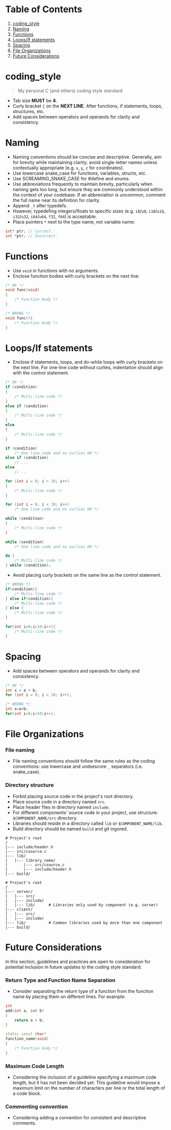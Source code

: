 # Table of Contents
1. [coding_style](#coding_style)
2. [Naming](#naming)
3. [Functions](#functions)
4. [Loops/If statements](#loopsif-statements)
5. [Spacing](#spacing)
6. [File Organizations](#file-organizations)
7. [Future Considerations](#future-considerations)

# coding_style
> My personal C (and others) coding style standard. 

* Tab size **MUST** be **4**.
* Curly bracket `{` on the **NEXT LINE**. After functions, if statements, loops, structures, etc.
* Add spaces between operators and operands for clarity and consistency.

# Naming
* Naming conventions should be concise and descriptive. Generally, aim for brevity while maintaining clarity; avoid single-letter names unless contextually appropriate (e.g. `x`, `y`, `z` for coordinates).
* Use lowercase snake_case for functions, variables, structs, etc.
* Use SCREAMING_SNAKE_CASE for #define and enums.
* Use abbreviations frequently to maintain brevity, particularly when naming gets too long, but ensure they are commonly understood within the context of your codebase. If an abbreviation is uncommon, comment the full name near its definition for clarity.
* Append `_t` after typedefs.
* However, typedefing integers/floats to specific sizes (e.g. `i8`/`u8`, `i16`/`u16`, `i32`/`u32`, `i64`/`u64`, `f32`, `f64`) is acceptable.
* Place pointers `*` next to the type name, not variable name:
```c++
int* ptr; // Correct.
int *ptr; // Incorrect.
```
# Functions
* Use `void` in functions with no arguments.
* Enclose function bodies with curly brackets on the next line:
```c++
/* OK */
void func(void)
{
    /* Function body */
}

/* WRONG */
void func(){
    /* Function body */
}
```

# Loops/If statements
* Enclose if statements, loops, and do-while loops with curly brackets on the next line. For one-line code without curlies, indentation should align with the control statement.
```c++
/* OK */
if (condition)
{
    /* Multi-line code */
}
else if (condition)
{
    /* Multi-line code */
}
else
{
    /* Multi-line code */
}

if (condition)
    /* One line code and no curlies OK */
else if (condition)
    // ...
else
    // ...

for (int i = 0; i < 10; i++)
{
    /* Multi-line code */
}

for (int i = 0; i < 10; i++)
    /* One line code and no curlies OK */

while (condition)
{
    /* Multi-line code */
}

while (condition)
    /* One line code and no curlies OK */

do {
    /* Multi-line code */
} while (condition);
```
* Avoid placing curly brackets on the same line as the control statement.
```c++
/* WRONG */
if(condition){
    /* Multi-line code */
} else if(condition){
    /* Multi-line code */
} else {
    /* Multi-line code */
}

for(int i=0;i<10;i++){
    /* Multi-line code */
}
```
# Spacing
* Add spaces between operators and operands for clarity and consistency.
```c++
/* OK */
int x = a + b;
for (int i = 0; i < 10; i++);

/* WRONG */
int x=a+b;
for(int i=0;i<10;i++);
```

# File Organizations
### File naming
* File naming conventions should follow the same rules as the coding conventions: use lowercase and undsescore `_` separators (i.e. snake_case).
### Directory structure
* Forbid placing source code in the project's root directory.
* Place source code in a directory named `src`.
* Place header files in directory named `include`.
* For different components' source code in your project, use structure: `$COMPONENT_NAME/src` directory.
* Libraries should reside in a directory called `lib` or `$COMPONENT_NAME/lib`.
* Build directory should be named `build` and git ingored.

```shell
# Project's root
/
|--- include/header.h
|--- src/csource.c
|--- lib/
|   |--- library_name/
|       |--- src/csource.c
|       |--- include/header.h
|--- build/
```
```shell
# Project's root
/
|--- server/
|   |--- src/
|   |--- include/
|   |--- lib/      # Libraries only used by component (e.g. server)
|--- client/
|   |--- src/
|   |--- include/
|--- lib/          # Common libraries used by more than one component
|--- build/
```
# Future Considerations
In this section, guidelines and practices are open to consideration for potential inclusion in future updates to the coding style standard.
### Return Type and Function Name Separation
* Consider separating the return type of a function from the function name by placing them on different lines. For example:
```c++
int
add(int a, int b) 
{
    return a + b;
}

static const char*
function_name(void)
{
    /* Function body */
}
```
### Maximum Code Length
* Considering the inclusion of a guideline specifying a maximum code length, but it has not been decided yet. This guideline would impose a maximum limit on the number of characters per line or the total length of a code block.
### Commenting convention
* Considering adding a convention for consistent and descriptive comments.
